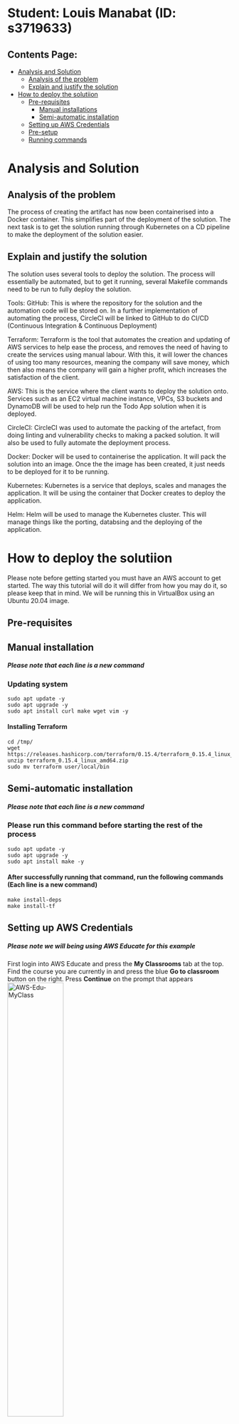 # Student: Louis Manabat (ID: s3719633)

## Contents Page:
- [Analysis and Solution](#Analysis-and-Solution)
    - [Analysis of the problem](#Analysis-of-the-problem)
    - [Explain and justify the solution](#Explain-and-justify-the-solution)
- [How to deploy the solutiion](#How-to-deploy-the-solutiion)
    - [Pre-requisites](#Pre-requisites)
        - [Manual installations](#Manual-installation)
        - [Semi-automatic installation](#Semi-automatic-installation)
    - [Setting up AWS Credentials](#Setting-up-AWS-Credentials)
    - [Pre-setup](#Pre-setup)
    - [Running commands](#Running-commands)


# Analysis and Solution
## Analysis of the problem
The process of creating the artifact has now been containerised into a Docker container. This simplifies part of the deployment of the solution. The next task is to get the solution running through Kubernetes on a CD pipeline to make the deployment of the solution easier.

## Explain and justify the solution
The solution uses several tools to deploy the solution. The process will essentially be automated, but to get it running, several Makefile commands need to be run to fully deploy the solution.

Tools:
GitHub: This is where the repository for the solution and the automation code will be stored on. In a further implementation of automating the process, CircleCI will be linked to GitHub to do CI/CD (Continuous Integration & Continuous Deployment)

Terraform: Terraform is the tool that automates the creation and updating of AWS services to help ease the process, and removes the need of having to create the services using manual labour. With this, it will lower the chances of using too many resources, meaning the company will save money, which then also means the company will gain a higher profit, which increases the satisfaction of the client. 

AWS: This is the service where the client wants to deploy the solution onto. Services such as an EC2 virtual machine instance, VPCs, S3 buckets and DynamoDB will be used to help run the Todo App solution when it is deployed.

CircleCI: CircleCI was used to automate the packing of the artefact, from doing linting and vulnerability checks to making a packed solution. It will also be used to fully automate the deployment process.

Docker: Docker will be used to containerise the application. It will pack the solution into an image. Once the the image has been created, it just needs to be deployed for it to be running.

Kubernetes: Kubernetes is a service that deploys, scales and manages the application. It will be using the container that Docker creates to deploy the application. 

Helm: Helm will be used to manage the Kubernetes cluster. This will manage things like the porting, databsing and the deploying of the application.

# How to deploy the solutiion

Please note before getting started you must have an AWS account to get started. The way this tutorial will do it will differ from how you may do it, so please keep that in mind. We will be running this in VirtualBox using an Ubuntu 20.04 image.

## Pre-requisites


## Manual installation
##### Please note that each line is a new command
### Updating system 
    sudo apt update -y
    sudo apt upgrade -y
    sudo apt install curl make wget vim -y

#### Installing Terraform
    cd /tmp/
    wget https://releases.hashicorp.com/terraform/0.15.4/terraform_0.15.4_linux_amd64.zip
    unzip terraform_0.15.4_linux_amd64.zip
    sudo mv terraform user/local/bin

## Semi-automatic installation
##### Please note that each line is a new command
### Please run this command before starting the rest of the process
    sudo apt update -y
    sudo apt upgrade -y
    sudo apt install make -y

#### After successfully running that command, run the following commands (Each line is a new command)
    make install-deps
    make install-tf


## Setting up AWS Credentials
##### Please note we will being using AWS Educate for this example

First login into AWS Educate and press the **My Classrooms** tab at the top. Find the course you are currently in and press the blue **Go to classroom** button on the right. Press **Continue** on the prompt that appears
<img src="readme-images/aws-edu-myclass.png" alt="AWS-Edu-MyClass" width=50% height=50%>

Upon entering the next page, press the **Account Details** button and you will be greeted with a bunch of credentials. Copy the entire set of text in the gray box as we will be using this for later. 
### Please note that these credentials should only be used by you and you only! Do not share this with anyone else
<br>
<img src="readme-images/aws-account-status.png" alt="AWS-acc-status" width=50% height=50%>
<img src="readme-images/aws-credentials.png" alt="AWS-creds" width=50% height=50%>
<br>

After doing this, open up a new tab in your terminal and run the command `mkdir ~/.aws` then run `vim ~/.aws/credentials` then press **INS** to activate insert mode then **Shift + INS** to paste the credentials. Follow this up with pressing **CTRL + C** then type in `:wq` to save and exit vim.
<br>
<img src="readme-images/aws-credentials-vim.png" alt="AWS-cred-vim" width=50% height=50%>
<img src="readme-images/aws-credentials-vim-2.png" alt="AWS-cred-vim-2" width=50% height=50%>

## Pre-setup

### Bootstrap
The following command will create some files to make a remote backend. Run the command **once only** and them copy the two values into the respective variables in *main.tf* in the infra directory.

    make bootstrap
You should first see these variables after completing `make bootstrap`.
<br>
<img src="readme-images/bootstrap-vars-1.png" alt="boostrap-vars" width=30% height=30%>
<br>

Following that, you will copy the **dynamoDb_lock_table_name** and the **tf_state_bucket** and paste them into the *makefile*. You should be only changing the **bucket** (using the **tf_state_bucket** variable) and **dynamodb_table** (using the **dynamoDb_lock_table_name**) variables under the init command.
<br>
<img src="readme-images/bootstrap-vars-2.png" alt="boostrap-vars" width=50% height=50%>
<br>

After that, use the **kops_state_bucket_name** and add that to *config.yml*. Around line 34, there is a line that has;
    kops export kubecfg rmit.k8s.local --state s3://rmit-kops-state-
Replace the **rmit-kops-state-** with the variable that **kops_state_bucket_name** provided from the `make bootstrap` command.
<br>
<img src="readme-images/bootstrap-vars-3.png" alt="boostrap-vars" width=50% height=50%>
<br>

Finally, use the **repository-url** output and add that to the **ECR** and **reponame** variables in *config.yml* (Somewhere around line 130 under the package jobs). The link before the forward slash ('/'), that goes into the **ECR** variable, whereas the name after the forward slash ('/'), goes into the **reponame** variable.
<br>
<img src="readme-images/bootstrap-vars-4.png" alt="boostrap-vars" width=50% height=50%>
<br>

Once you have compeleted that, push your changes to GitHub.

### Setting up CircleCi
We will now set up CircleCi to being deployment. Open up the link https://circleci.com/ and press the **Go to App** icon on the top right. If you haven't linked your GitHub account to CircleCi, please do it now. After that, go to the Projects page (button on the left side), and find the repository. Press the **Set up Project** button and it'll coninue to the next screen. Press the **Use Existing Config** button, then **Start Building**.
<br>
<img src="readme-images/circleci-setup-1.png" alt="circleci-setup" width=50% height=50%>
<br>
<img src="readme-images/circleci-setup-2.png" alt="circleci-setup" width=50% height=50%>
<br>
<img src="readme-images/circleci-setup-3.png" alt="circleci-setup" width=30% height=30%>
<br>

## Running commands



# Simple Todo App with MongoDB, Express.js and Node.js
The ToDo app uses the following technologies and javascript libraries:
* MongoDB
* Express.js
* Node.js
* express-handlebars
* method-override
* connect-flash
* express-session
* mongoose
* bcryptjs
* passport
* docker & docker-compose

## What are the features?
You can register with your email address, and you can create ToDo items. You can list ToDos, edit and delete them. 

# How to use
First install the depdencies by running the following from the root directory:
```
npm install --prefix src/
```

To run this application locally you need to have an insatnce of MongoDB running. A docker-compose file has been provided in the root director that will run an insatnce of MongoDB in docker. TO start the MongoDB from the root direction run the following command:

```
docker-compose up -d
```

Then to start the application issue the following command from the root directory:
```
npm run start --prefix src/
```

The application can then be accessed through the browser of your choise on the following:

```
localhost:5000
```
## Container
A Dockerfile has been provided for the application if you wish to run it in docker. To build the image, issue the following commands:

```
cd src/
docker build . -t todoapp:latest
```

## Terraform

### Bootstrap
A set of bootstrap templates have been provided that will provision a DynamoDB Table, S3 Bucket & Option Group for DocumentDB & ECR in AWS. To set these up, ensure your AWS Programmatic credentials are set in your console and execute the following command from the root directory

```
make bootstrap
```

### To instantiate and destroy your TF Infra:

To instantiate your infra in AWS, ensure your AWS Programattic credentials are set and execute the following command from the root infra directory:

```
make up -e ENV=<environment_name>
```

Where environment_name is the name of the environment that you wish to manage.

To destroy the infra already deployed in AWS, ensure your AWS Programattic credentials are set and execute the following command from the root directory:

```
make down -e ENV=<environment_name>
```

## Testing

Basic testing has been included as part of this application. This includes unit testing (Models Only), Integration Testing & E2E Testing.

### Linting:
Basic Linting is performed across the code base. To run linting, execute the following commands from the root directory:

```
npm run test-lint --prefix src/
```

### Unit Testing
Unit Tetsing is performed on the models for each object stored in MongoDB, they will vdaliate the model and ensure that required data is entered. To execute unit testing execute the following commands from the root directory:

```
npm run test-unit --prefix src/
```

### Integration Testing
Integration testing is included to ensure the applicaiton can talk to the MongoDB Backend and create a user, redirect to the correct page, login as a user and register a new task. 

Note: MongoDB needs to be running locally for testing to work (This can be done by spinning up the mongodb docker container).

To perform integration testing execute the following commands from the root directory:

```
npm run test-integration --prefix src/
```


###### This project is licensed under the MIT Open Source License
